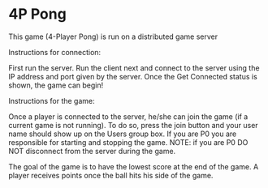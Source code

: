 # 4P Pong
This game (4-Player Pong) is run on a distributed game server

Instructions for connection:

First run the server.
Run the client next and connect to the server using the IP address and port given by the server.
Once the Get Connected status is shown, the game can begin!

Instructions for the game:

Once a player is connected to the server, he/she can join the game (if a current game is not running).
To do so, press the join button and your user name should show up on the Users group box.
If you are P0 you are responsible for starting and stopping the game.
NOTE: if you are P0 DO NOT disconnect from the server during the game.

The goal of the game is to have the lowest score at the end of the game.
A player receives points once the ball hits his side of the game.
